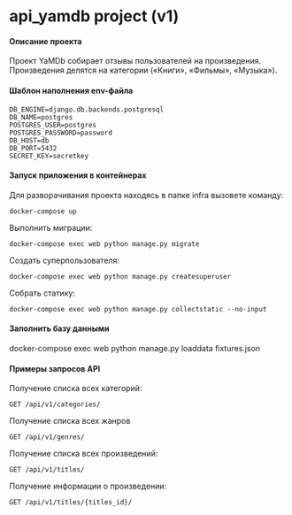 # api_yamdb project (v1)

#### Описание проекта

Проект YaMDb собирает отзывы пользователей на произведения. Произведения делятся на категории («Книги», «Фильмы», «Музыка»).

#### Шаблон наполнения env-файла

```
DB_ENGINE=django.db.backends.postgresql
DB_NAME=postgres
POSTGRES_USER=postgres
POSTGRES_PASSWORD=password
DB_HOST=db
DB_PORT=5432
SECRET_KEY=secretkey
```

#### Запуск приложения в контейнерах

Для разворачивания проекта находясь в папке infra вызовете команду:

```
docker-compose up
```

Выполнить миграции:

```
docker-compose exec web python manage.py migrate
```

Создать суперпользователя:

```
docker-compose exec web python manage.py createsuperuser
```

Собрать статику:

```
docker-compose exec web python manage.py collectstatic --no-input
```

#### Заполнить базу данными

docker-compose exec web python manage.py loaddata fixtures.json

#### Примеры запросов API

Получение списка всех категорий:

```
GET /api/v1/categories/
```

Получение списка всех жанров

```
GET /api/v1/genres/
```

Получение списка всех произведений:

```
GET /api/v1/titles/
```

Получение информации о произведении:

```
GET /api/v1/titles/{titles_id}/
```
